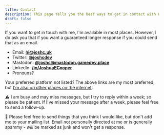 ```yaml
---
title: Contact
description: This page tells you the best ways to get in contact with me!
draft: false
---
```


If you want to get in touch with me, I'm available in most places. However, I do ask you that if you want a guaranteed longer response if you could send that as an email.

- Email: **<a href="mailto:hi@joshc.uk" target="_blank">hi@joshc.uk</a>**
- Twitter: **<a href="https://twitter.com/joshcdev" target="_blank">@joshcdev</a>**
- Mastodon: **<a href="https://mastodon.gamedev.place/@joshc" target="_blank">@joshc@mastodon.gamedev.place</a>**
- LinkedIn: **<a href="https://www.linkedin.com/in/JoshuaECooper/" target="_blank">/in/JoshuaECooper</a>**
- Pronouns? **<pronouns />**

Your preferred platform not listed? The above links are my most preferred, but [I'm also on other places on the internet](/links).

<div id="comment-box">

<span aria-hidden="true">⚠️</span> I am busy and may miss messages, but I try to reply within a week; so please be patient.
If I've missed your message after a week, please feel free to send a follow-up.

<span aria-hidden="true">📨</span> Please feel free to send things that you think I would like, but don't add me to your mailing list. Email not personally directed at me or is generally spammy - *will* be marked as junk and won't get a response.

</div>
